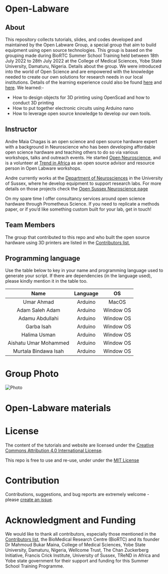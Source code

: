 # Open-Labware

## About

This repository collects tutorials, slides, and codes developed and maintained by the Open Labware Group, a special group that aim to build equipment using open source technologies. This group is based on the grouping made during BioRTC Summer School Training held between 18th July 2022 to 28th July 2022 at the College of Medical Sciences, Yobe State University, Damaturu, Nigeria. Details about the group. We were introduced into the world of Open Science and are empowered with the knowledge needed to create our own solutions for research needs in our local institutions. Details of the learning experience could also be found [here](https://journals.plos.org/plosbiology/article?id=10.1371/journal.pbio.3000014) and [here](https://osf.io/preprints/socarxiv/pyh2r/). We learned:- 

- How to design objects for 3D printing using OpenScad and how to conduct 3D printing 
- How to put together electronic circuits using Arduino nano
- How to leverage open source knowledge to develop our own tools.

## Instructor

Andre Maia Chagas is an open science and open source hardware expert with a background in Neuroscience who has been developing affordable open science hardware and teaching others to do so via various workshops, talks and outreach events. He started [Open Neuroscience](https://open-neuroscience.com), and is a volunteer at [Trend in Africa](https://trendinafrica.org) as an open source advisor and resource person in Open Labware workshops.

Andre currently works at the [Department of Neurosciences](https://www.sussex.ac.uk/research/centres/sussex-neuroscience/) in the University of Sussex, where he develop equipment to support research labs. For more details on those projects check the [Open Sussex Neuroscience page](https://sussex-neuroscience.github.io)

On my spare time I offer consultancy services around open science hardware through Prometheus Science. If you need to replicate a methods paper, or if you’d like something custom built for your lab, get in touch!




## Team Members

The group that contributed to this repo and who built the open source hardware using 3D printers are listed in the [Contributors list](CONTRIBUTORS.yaml),


## Programming language

Use the table below to key in your name and programming language used to generate your script. If there are dependencies (in the language used), please kindly mention it in the table too. 

|      Name     |  Language  | OS           |
|:-------------:|:----------:|:------------:|
| Umar Ahmad | Arduino    |  MacOS    |
| Adam Saleh Adam | Arduino | Window OS |
| Adamu Abdullahi| Arduino | Window OS |
|  Garba Isah  | Arduino | Window OS    |
|  Halima Usman | Arduino | Window OS |
|  Aishatu Umar Mohammed |  Arduino | Window OS |
|  Murtala Bindawa Isah |  Arduino | Window OS |


# Group Photo
![Photo](https://github.com/babasaraki/Open-Labware/blob/main/Group%20photo.jpeg)


Open-Labware materials
========================



# License

The content of the tutorials and website are licensed under the [Creative Commons Attribution 4.0 International License](https://creativecommons.org/licenses/by/4.0).

This repo is free to use and re-use, under under the [MIT License](LICENSE.md)


# Contribution

Contributions, suggestions, and bug reports are extremely welcome - please [create an issue](https://github.com/babasaraki/Open-Labware/issues/new).

# Acknowledgment and Funding

We would like to thank all contributors, especially those mentioned in the [Contributors list](CONTRIBUTORS.yaml), the BioMedical Research Centre (BioRTC) and its founder Dr Mahmoud Bukar Maina, College of Medical Sciences, Yobe State University, Damaturu, Nigeria, Wellcome Trust, The Chan Zuckerberg Initiative, Francis Crick Institute, University of Sussex, TReND in Africa and Yobe state government for their support and funding for this Summer School Training Programme.

